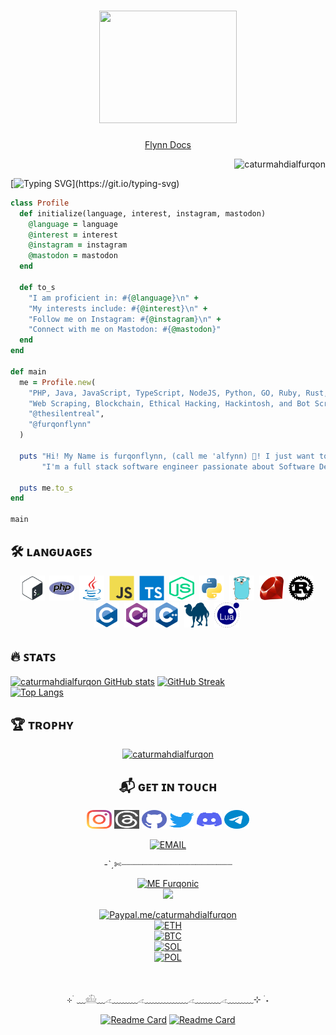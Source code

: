 <h1 align="center"> <img src="https://text.media.giphy.com/v1/media/giphy.gif?token=eyJhbGciOiJIUzI1NiIsInR5cCI6IkpXVCJ9.eyJrZXkiOiJwcm9kLTIwMjAtMDQtMjIiLCJzdHlsZSI6ImgxdGl0bGUiLCJ0ZXh0IjoiRnVycW9uJTIwRmx5bm4lMjBpcyUyMGhlcmUhJTIwTGV0J3MlMjBDb2RlISIsImlhdCI6MTczMDI0NjExNX0.Ck6TMt3P1A2X_mx-AZMcyzDkqze1cs5hueOurb1es_g" height="180" width="220"> </h1>

<div align=center >
  
[Flynn Docs](https://caturmahdialfurqon.github.io/)
  
<p align="right"> <img src="https://komarev.com/ghpvc/?username=caturmahdialfurqon&label=Profile%20views&color=0e75b6&style=flat" alt="caturmahdialfurqon" /> </p>
<div align=left >
  
[![Typing SVG](https://readme-typing-svg.demolab.com?font=Playfair+Display&size=25&pause=1000&color=F1F5F7&Center=true&width=435&lines=%E1%9D%B0.%E1%90%9F%E2%9D%97%EF%B8%8FCoding+is+My+Canvas...)](https://git.io/typing-svg)
    
```ruby
class Profile
  def initialize(language, interest, instagram, mastodon)
    @language = language
    @interest = interest
    @instagram = instagram
    @mastodon = mastodon
  end

  def to_s
    "I am proficient in: #{@language}\n" +
    "My interests include: #{@interest}\n" +
    "Follow me on Instagram: #{@instagram}\n" +
    "Connect with me on Mastodon: #{@mastodon}"
  end
end

def main
  me = Profile.new(
    "PHP, Java, JavaScript, TypeScript, NodeJS, Python, GO, Ruby, Rust, C, C, C++, Perl, Bash, Lua.",
    "Web Scraping, Blockchain, Ethical Hacking, Hackintosh, and Bot Scripts.",
    "@thesilentreal",
    "@furqonflynn"
  )

  puts "Hi! My Name is furqonflynn, (call me 'alfynn) 👋! I just want to share what I know.\n" +
       "I'm a full stack software engineer passionate about Software Development.\n"

  puts me.to_s
end

main
```

## 🛠️ ʟᴀɴɢᴜᴀɢᴇꜱ
<div align=center >
<div>
  <img src="https://github.com/caturmahdialfurqon/Icon-langs-and-socials/blob/main/src/Langs/bash/bash-original.svg" title="bash" alt="bash" width="40" height="40"/>&nbsp;
  <img src="https://github.com/caturmahdialfurqon/Icon-langs-and-socials/blob/main/src/Langs/php/php-original.svg" title="php" alt="php" width="40" height="40"/>&nbsp;
  <img src="https://github.com/caturmahdialfurqon/Icon-langs-and-socials/blob/main/src/Langs/java/java-original.svg" title="java" alt="java" width="40" height="40"/>&nbsp;
  <img src="https://github.com/caturmahdialfurqon/Icon-langs-and-socials/blob/main/src/Langs/javascript/javascript-original.svg" title="javascript" alt="javascript" width="40" height="40"/>&nbsp;
  <img src="https://github.com/caturmahdialfurqon/Icon-langs-and-socials/blob/main/src/Langs/typescript/typescript-original.svg" title="typescript" alt="typescript" width="40" height="40"/>&nbsp;
  <img src="https://github.com/caturmahdialfurqon/Icon-langs-and-socials/blob/main/src/Langs/nodejs/nodejs-3.svg" title="nodejs" alt="nodejs" width="40" height="40"/>&nbsp;
  <img src="https://github.com/caturmahdialfurqon/Icon-langs-and-socials/blob/main/src/Langs/python/python-original.svg" title="python" alt="python" width="40" height="40"/>&nbsp;
  <img src="https://github.com/caturmahdialfurqon/Icon-langs-and-socials/blob/main/src/Langs/go/go-original.svg" title="go" alt="go" width="40" height="40"/>&nbsp;
  <img src="https://github.com/caturmahdialfurqon/Icon-langs-and-socials/blob/main/src/Langs/ruby/ruby-original.svg" title="ruby" alt="ruby" width="40" height="40"/>&nbsp;
  <img src="https://github.com/caturmahdialfurqon/Icon-langs-and-socials/blob/main/src/Langs/rust/rust-original.svg" title="rust" alt="rust" width="40" height="40"/>&nbsp;
  <img src="https://github.com/caturmahdialfurqon/Icon-langs-and-socials/blob/main/src/Langs/c/c-original.svg" title="c" alt="c" width="40" height="40"/>&nbsp;
  <img src="https://github.com/caturmahdialfurqon/Icon-langs-and-socials/blob/main/src/Langs/csharp/csharp-original.svg" title="c#" alt="c#" width="40" height="40"/>&nbsp;
  <img src="https://github.com/caturmahdialfurqon/Icon-langs-and-socials/blob/main/src/Langs/cplusplus/cplusplus-original.svg" title="cplusplus" alt="cplusplus" width="40" height="40"/>&nbsp;
  <img src="https://github.com/caturmahdialfurqon/Icon-langs-and-socials/blob/main/src/Langs/perl/perl.svg" title="perl" alt="perl" width="40" height="40"/>&nbsp;
  <img src="https://github.com/caturmahdialfurqon/Icon-langs-and-socials/blob/main/src/Langs/lua/lua-original.svg" title="lua" alt="lua" width="40" height="40"/>&nbsp;
</div>
  
<div align=left >
  
## 🔥 ꜱᴛᴀᴛꜱ
[![caturmahdialfurqon GitHub stats](https://github-readme-stats.vercel.app/api?username=caturmahdialfurqon&theme=vision-friendly-dark&rank_icon=github)](https://github.com/anuraghazra/github-readme-stats)
[![GitHub Streak](https://streak-stats.demolab.com?user=caturmahdialfurqon&theme=highcontrast&hide_border=false)](https://git.io/streak-stats) <br>
[![Top Langs](https://github-readme-stats.vercel.app/api/top-langs/?username=caturmahdialfurqon&layout=compact&hide_progress=false&theme=highcontrast)](https://github.com/anuraghazra/github-readme-stats)

## 🏆 ᴛʀᴏᴘʜʏ
<p align="center"> <a href="https://github.com/ryo-ma/github-profile-trophy"><img src="https://github-profile-trophy.vercel.app/?username=caturmahdialfurqon&theme=chalk&no-bg=true&margin-w=15" alt="caturmahdialfurqon" /></a> </p>
<div align=center >
  
##  📬 ɢᴇᴛ ɪɴ ᴛᴏᴜᴄʜ

<a href="https://instagram.com/thesilentreal" target="_blank"><img align="center" src="https://github.com/caturmahdialfurqon/Icon-langs-and-socials/blob/main/src/Social/instagram.svg" alt="thesilentreal" height="30" width="40" /></a>
<a href="https://threads.net/thesilentreal" target="_blank"><img align="center" src="https://github.com/caturmahdialfurqon/Icon-langs-and-socials/blob/main/src/Social/threads-vector.svg" alt="thesilentreal" height="30" width="40" /></a>
<a href="https://github.com/caturmahdialfurqon" target="_blank"><img align="center" src="https://github.com/caturmahdialfurqon/Icon-langs-and-socials/blob/main/src/Social/github-color.svg" alt="caturmahdialfurqon" height="30" width="40" /></a>
<a href="https://x.com/furqonflynn" target="_blank"><img align="center" src="https://github.com/caturmahdialfurqon/Icon-langs-and-socials/blob/main/src/Social/twitter.svg" alt="furqonflynn" height="30" width="40" /></a>
<a href="https://discord.com/furqonflynn" target="_blank"><img align="center" src="https://github.com/caturmahdialfurqon/Icon-langs-and-socials/blob/main/src/Social/discord.svg" alt="furqonflynn" height="30" width="40" /></a>
<a href="https://telegram.me/furqonflynn" target="_blank"><img align="center" src="https://github.com/caturmahdialfurqon/Icon-langs-and-socials/blob/main/src/Social/telegram.svg" alt="furqonflynn" height="30" width="40" /></a>
<br>
<br> [![EMAIL](https://img.shields.io/badge/Email-caturmahdialfurqon-blue)](mailto:caturmahdi.alfurqon@icloud.com) 

-ˋˏ✄┈┈┈┈┈┈┈┈┈┈┈┈┈┈┈┈┈┈┈┈┈ <br>

<div align=center >
  
[![ME Furqonic](https://img.shields.io/badge/I'APPRECIATE'YOUR-SUPPORT-succsess.svg?style=flat)](Support) <br>
<img src="https://readme-typing-svg.herokuapp.com?font=Creepster&size=25&color=FFFFFF&center=true&lines=Buy+Me+Coffee!"/>

[![Paypal.me/caturmahdialfurqon](https://ionicabizau.github.io/badges/paypal.svg)](https://paypal.me/caturmahdialfurqon)
<br>
[![ETH ](https://img.shields.io/badge/ETH-0x07Fe74030B01B1F9A9c2699929d7CAFDa66Ebf06-informational.svg?style=flat)](https://etherscan.io/address/0x07Fe74030B01B1F9A9c2699929d7CAFDa66Ebf06) <br>
[![BTC ](https://img.shields.io/badge/BTC-bc1qf8d3fcl4zf08qy3ecz8jyw3cf8y8urd0s2g32s-informational.svg?style=flat)](https://www.blockchain.com/explorer/addresses/btc/bc1qf8d3fcl4zf08qy3ecz8jyw3cf8y8urd0s2g32s)<br>
[![SOL ](https://img.shields.io/badge/SOL-73hvmQLGmfxXiJqvqiG2MwZReC9H3tFusZJGfffrBHpy-informational.svg?style=flat)](https://solscan.io/account/73hvmQLGmfxXiJqvqiG2MwZReC9H3tFusZJGfffrBHpy)<br>
[![POL ](https://img.shields.io/badge/MATIC-0x07Fe74030B01B1F9A9c2699929d7CAFDa66Ebf06-informational.svg?style=flat)](https://blockscan.com/address/0x07Fe74030B01B1F9A9c2699929d7CAFDa66Ebf06#)

<br>

⊹ ࣪ ﹏𓊝﹏𓂁﹏﹏﹏𓂁﹏﹏﹏﹏﹏𓂁﹏﹏﹏𓂁﹏﹏﹏⊹ ࣪ ˖

[![Readme Card](https://github-readme-stats.vercel.app/api/pin/?username=caturmahdialfurqon&show_owner=false&theme=github_dark&repo=github-profile-generator)](https://github.com/anuraghazra/github-readme-stats) [![Readme Card](https://github-readme-stats.vercel.app/api/pin/?username=caturmahdialfurqon&show_owner=false&theme=github_dark&repo=github-stats-generator)](https://github.com/anuraghazra/github-readme-stats)


